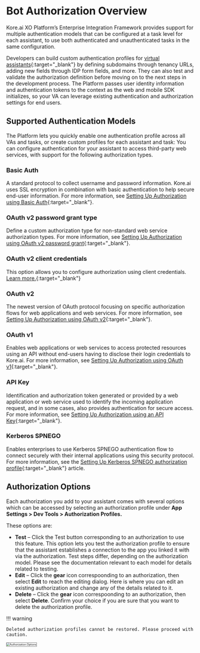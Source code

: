 # Bot Authorization Overview

Kore.ai XO Platform’s Enterprise Integration Framework provides support for multiple authentication models that can be configured at a task level for each assistant, to use both authenticated and unauthenticated tasks in the same configuration.

Developers can build custom authentication profiles for [virtual assistants](https://blog.kore.ai/a-complete-guide-to-chatbots){:target="_blank"} by defining subdomains through tenancy URLs, adding new fields through IDP form fields, and more. They can also test and validate the authorization definition before moving on to the next steps in the development process. The Platform passes user identity information and authentication tokens to the context as the web and mobile SDK initializes, so your VA can leverage existing authentication and authorization settings for end users.


## Supported Authentication Models

The Platform lets you quickly enable one authentication profile across all VAs and tasks, or create custom profiles for each assistant and task: You can configure authentication for your assistant to access third-party web services, with support for the following authorization types. 


### Basic Auth

A standard protocol to collect username and password information. Kore.ai uses SSL encryption in combination with basic authentication to help secure end-user information. For more information, see [Setting Up Authorization using Basic Auth](../setting-up-authorization-using-basic-auth/){:target="_blank"}.


### OAuth v2 password grant type

Define a custom authorization type for non-standard web service authorization types. For more information, see [Setting Up Authorization using OAuth v2 password grant](../setting-up-authorization-using-oauth-v2-password-grant/){:target="_blank"}.


### OAuth v2 client credentials

This option allows you to configure authorization using client credentials. [Learn more.](../bot-oauthv2-clientcredentials/){:target="_blank"}


### OAuth v2

The newest version of OAuth protocol focusing on specific authorization flows for web applications and web services. For more information, see [Setting Up Authorization using OAuth v2](../setting-up-authorization-using-oauth-v2/){:target="_blank"}.


### OAuth v1

Enables web applications or web services to access protected resources using an API without end-users having to disclose their login credentials to Kore.ai. For more information, see [Setting Up Authorization using OAuth v1](../setting-up-authorization-using-oauth-v1/){:target="_blank"}.


### API Key

Identification and authorization token generated or provided by a web application or web service used to identify the incoming application request, and in some cases, also provides authentication for secure access. For more information, see [Setting Up Authorization using an API Key](../setting-up-authorization-using-an-api-key/){:target="_blank"}.


### Kerberos SPNEGO

Enables enterprises to use Kerberos SPNEGO authentication flow to connect securely with their internal applications using this security protocol. For more information, see the [Setting Up Kerberos SPNEGO authorization profile](../setting-up-the-kerberos-spnego-authorization-profile/){:target="_blank"} article.



## Authorization Options

Each authorization you add to your assistant comes with several options which can be accessed by selecting an authorization profile under **App Settings > Dev Tools > Authorization Profiles.**

These options are:



* **Test** – Click the Test button corresponding to an authorization to use this feature. This option lets you test the authorization profile to ensure that the assistant establishes a connection to the app you linked it with via the authorization. Test steps differ, depending on the authorization model. Please see the documentation relevant to each model for details related to testing. 
* **Edit** – Click the **gear** icon correspoonding to an authorization, then select **Edit** to reach the editing dialog. Here is where you can edit an existing authorization and change any of the details related to it. 
* **Delete** – Click the **gear** icon correspoonding to an authorization, then select **Delete**. Confirm your choice if you are sure that you want to delete the authorization profile.

!!! warning
    
    Deleted authorization profiles cannot be restored. Please proceed with caution.

<img src="../images/auth-profiles-img1.png" alt="Authorization Options" title="Authorization Options" style="border: 1px solid gray;zoom:50%;"/>